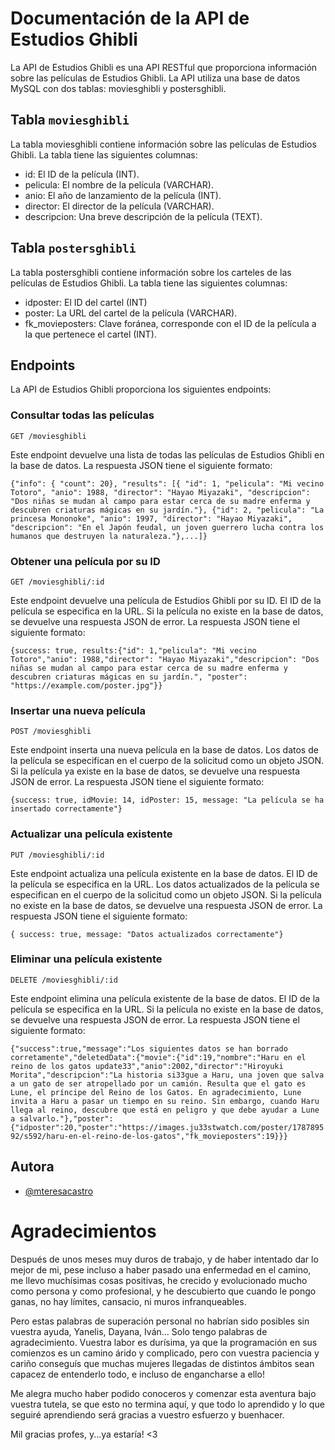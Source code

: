 
# Documentación de la API de Estudios Ghibli

La API de Estudios Ghibli es una API RESTful que proporciona información sobre las películas de Estudios Ghibli. La API utiliza una base de datos MySQL con dos tablas: moviesghibli y postersghibli.

## Tabla ```moviesghibli```

La tabla moviesghibli contiene información sobre las películas de Estudios Ghibli. La tabla tiene las siguientes columnas:
- id: El ID de la película (INT).
- pelicula: El nombre de la película (VARCHAR).
- anio: El año de lanzamiento de la película (INT).
- director: El director de la película (VARCHAR).
- descripcion: Una breve descripción de la película (TEXT).

## Tabla ```postersghibli```

La tabla postersghibli contiene información sobre los carteles de las películas de Estudios Ghibli. La tabla tiene las siguientes columnas:
- idposter: El ID del cartel (INT)
- poster: La URL del cartel de la película (VARCHAR).
- fk_movieposters: Clave foránea, corresponde con el ID de la película a la que pertenece el cartel (INT).

## Endpoints

La API de Estudios Ghibli proporciona los siguientes endpoints:

### Consultar todas las películas

```GET /moviesghibli```

Este endpoint devuelve una lista de todas las películas de Estudios Ghibli en la base de datos. La respuesta JSON tiene el siguiente formato:

```{"info": { "count": 20}, "results": [{ "id": 1, "pelicula": "Mi vecino Totoro", "anio": 1988, "director": "Hayao Miyazaki", "descripcion": "Dos niñas se mudan al campo para estar cerca de su madre enferma y descubren criaturas mágicas en su jardín."}, {"id": 2, "pelicula": "La princesa Mononoke", "anio": 1997, "director": "Hayao Miyazaki", "descripcion": "En el Japón feudal, un joven guerrero lucha contra los humanos que destruyen la naturaleza."},...]}```


### Obtener una película por su ID

```GET /moviesghibli/:id```

Este endpoint devuelve una película de Estudios Ghibli por su ID. El ID de la película se especifica en la URL. Si la película no existe en la base de datos, se devuelve una respuesta JSON de error. La respuesta JSON tiene el siguiente formato:

```{success: true, results:{"id": 1,"pelicula": "Mi vecino Totoro","anio": 1988,"director": "Hayao Miyazaki","descripcion": "Dos niñas se mudan al campo para estar cerca de su madre enferma y descubren criaturas mágicas en su jardín.", "poster": "https://example.com/poster.jpg"}}```

### Insertar una nueva película

```POST /moviesghibli```

Este endpoint inserta una nueva película en la base de datos. Los datos de la película se especifican en el cuerpo de la solicitud como un objeto JSON. Si la película ya existe en la base de datos, se devuelve una respuesta JSON de error. La respuesta JSON tiene el siguiente formato:

```{success: true, idMovie: 14, idPoster: 15, message: "La película se ha insertado correctamente"}```

### Actualizar una película existente

```PUT /moviesghibli/:id```

Este endpoint actualiza una película existente en la base de datos. El ID de la película se especifica en la URL. Los datos actualizados de la película se especifican en el cuerpo de la solicitud como un objeto JSON. Si la película no existe en la base de datos, se devuelve una respuesta JSON de error. La respuesta JSON tiene el siguiente formato: 

```{ success: true, message: "Datos actualizados correctamente"}```

### Eliminar una película existente

```DELETE /moviesghibli/:id```

Este endpoint elimina una película existente de la base de datos. El ID de la película se especifica en la URL. Si la película no existe en la base de datos, se devuelve una respuesta JSON de error. La respuesta JSON tiene el siguiente formato:

```{"success":true,"message":"Los siguientes datos se han borrado corretamente","deletedData":{"movie":{"id":19,"nombre":"Haru en el reino de los gatos update33","anio":2002,"director":"Hiroyuki Morita","descripcion":"La historia si33gue a Haru, una joven que salva a un gato de ser atropellado por un camión. Resulta que el gato es Lune, el príncipe del Reino de los Gatos. En agradecimiento, Lune invita a Haru a pasar un tiempo en su reino. Sin embargo, cuando Haru llega al reino, descubre que está en peligro y que debe ayudar a Lune a salvarlo."},"poster":{"idposter":20,"poster":"https://images.ju33stwatch.com/poster/178789592/s592/haru-en-el-reino-de-los-gatos","fk_movieposters":19}}}```

## Autora

- [@mteresacastro](https://github.com/mteresacastro)

# Agradecimientos

Después de unos meses muy duros de trabajo, y de haber intentado dar lo mejor de mi, pese incluso a haber pasado una enfermedad en el camino, me llevo muchísimas cosas positivas, he crecido y evolucionado mucho como persona y como profesional, y he descubierto que cuando le pongo ganas, no hay límites, cansacio, ni muros infranqueables. 

Pero estas palabras de superación personal no habrían sido posibles sin vuestra ayuda, Yanelis, Dayana, Iván... Solo tengo palabras de agradecimiento. Vuestra labor es durísima, ya que la programación en sus comienzos es un camino árido y complicado, pero con vuestra paciencia y cariño conseguís que muchas mujeres llegadas de distintos ámbitos sean capacez de entenderlo todo, e incluso de engancharse a ello! 

Me alegra mucho haber podido conoceros y comenzar esta aventura bajo vuestra tutela, se que esto no termina aquí, y que todo lo aprendido y lo que seguiré aprendiendo será gracias a vuestro esfuerzo y buenhacer.  

Mil gracias profes, y...ya estaría! <3
